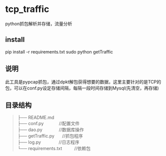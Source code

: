 # tcp_traffic
python抓包解析并存储，流量分析

## install
pip install -r requirements.txt
sudo python getTraffic

## 说明
此工具是pypcap抓包，通过dpkt解包获得想要的数据，这里主要针对的是TCP的包，可以在conf.py设定存储间隔，每隔一段时间存储到Mysql(先清空，再存储)

## 目录结构
>├── README.md    
├── conf.py&ensp;&ensp;&ensp;&ensp;&ensp;&ensp;&ensp;//配置文件    
├── dao.py	&ensp;&ensp;&ensp;&ensp;&ensp;&ensp;&ensp;//数据库操作        					
├── getTraffic.py &ensp;&ensp;&ensp;//抓包程序    
├── log.py	&ensp;&ensp;&ensp;&ensp;&ensp;&ensp;&ensp;							//日志程序     
└── requirements.txt	&ensp;&ensp;&ensp;&ensp;&ensp;//依赖包         

